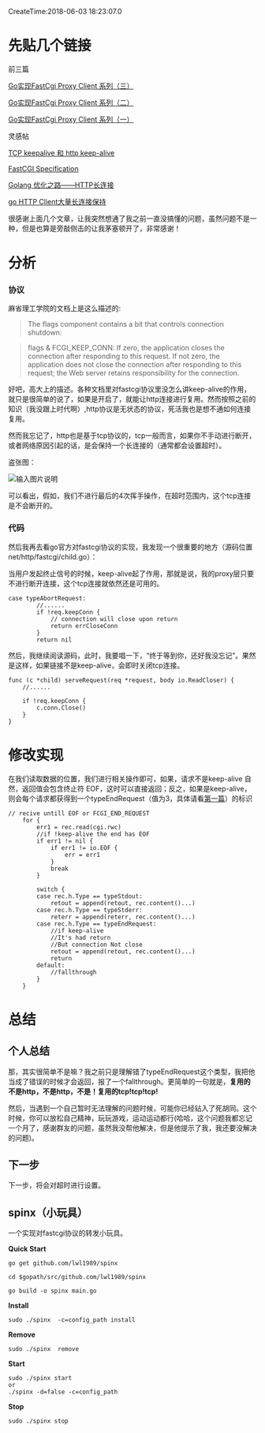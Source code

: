 CreateTime:2018-06-03 18:23:07.0

# 先贴几个链接

前三篇

[Go实现FastCgi Proxy Client 系列（三）](https://my.oschina.net/lwl1989/blog/1813102)

[Go实现FastCgi Proxy Client 系列（二）](https://my.oschina.net/lwl1989/blog/1789583)

[Go实现FastCgi Proxy Client 系列（一）](https://my.oschina.net/lwl1989/blog/1788957)

灵感帖

[TCP keepalive 和 http keep-alive](https://segmentfault.com/a/1190000012894416)

[FastCGI Specification](http://www.mit.edu/~yandros/doc/specs/fcgi-spec.html)

[Golang 优化之路——HTTP长连接](http://blog.cyeam.com/golang/2017/05/31/go-http-keepalive)

[go HTTP Client大量长连接保持](https://blog.csdn.net/kdpujie/article/details/73177179)

很感谢上面几个文章，让我突然想通了我之前一直没搞懂的问题，虽然问题不是一种，但是也算是旁敲侧击的让我茅塞顿开了，非常感谢！

# 分析

### 协议
麻省理工学院的文档上是这么描述的:

> The flags component contains a bit that controls connection shutdown:

> flags & FCGI_KEEP_CONN: If zero, the application closes the connection after responding to this request. If not zero, the application does not close the connection after responding to this request; the Web server retains responsibility for the connection.

好吧，高大上的描述。各种文档里对fastcgi协议里没怎么讲keep-alive的作用，就只是很简单的说了，如果是开启了，就能让http连接进行复用。然而按照之前的知识（我没跟上时代啊）,http协议是无状态的协议，死活我也是想不通如何连接复用。



然而我忘记了，http也是基于tcp协议的，tcp一般而言，如果你不手动进行断开，或者网络原因引起的话，是会保持一个长连接的（通常都会设置超时）。

盗张图：

![输入图片说明](https://static.oschina.net/uploads/img/201806/03180549_rb01.jpg "在这里输入图片标题")

可以看出，假如，我们不进行最后的4次挥手操作，在超时范围内，这个tcp连接是不会断开的。

### 代码

然后我再去看go官方对fastcgi协议的实现，我发现一个很重要的地方（源码位置 net/http/fastcgi/child.go）：

当用户发起终止信号的时候，keep-alive起了作用，那就是说，我的proxy层只要不进行断开连接，这个tcp连接就依然还是可用的。
```
case typeAbortRequest:
		//......
		if !req.keepConn {
			// connection will close upon return
			return errCloseConn
		}
		return nil
```

然后，我继续阅读源码，此时，我要唱一下，“终于等到你，还好我没忘记”。果然是这样，如果链接不是keep-alive，会即时关闭tcp连接。
```
func (c *child) serveRequest(req *request, body io.ReadCloser) {
	//......

	if !req.keepConn {
		c.conn.Close()
	}
}
```

# 修改实现

在我们读取数据的位置，我们进行相关操作即可，如果，请求不是keep-alive 自然，返回值会包含终止符 EOF，这时可以直接返回；反之，如果是keep-alive，则会每个请求都获得到一个typeEndRequest（值为3，具体请看[第一篇](https://my.oschina.net/lwl1989/blog/1788957)）的标识
```
// recive untill EOF or FCGI_END_REQUEST
	for {
		err1 = rec.read(cgi.rwc)
		//if !keep-alive the end has EOF
		if err1 != nil {
			if err1 != io.EOF {
				err = err1
			}
			break
		}

		switch {
		case rec.h.Type == typeStdout:
			retout = append(retout, rec.content()...)
		case rec.h.Type == typeStderr:
			reterr = append(reterr, rec.content()...)
		case rec.h.Type == typeEndRequest:
			//if keep-alive
			//It's had return
			//But connection Not close
			retout = append(retout, rec.content()...)
			return
		default:
			//fallthrough
		}
	}
```

# 总结

## 个人总结

那，其实很简单不是嘛？我之前只是理解错了typeEndRequest这个类型，我把他当成了错误的时候才会返回，报了一个fallthrough。更简单的一句就是，**复用的不是http，不是http，不是！复用的tcp!tcp!tcp!**

然后，当遇到一个自己暂时无法理解的问题时候，可能你已经钻入了死胡同。这个时候，你可以放松自己精神，玩玩游戏，运动运动都行(哈哈，这个问题我都忘记一个月了，感谢群友的问题，虽然我没帮他解决，但是他提示了我，我还要没解决的问题)。

## 下一步

下一步，将会对超时进行设置。


## spinx（小玩具）

一个实现对fastcgi协议的转发小玩具。

**Quick Start**

    go get github.com/lwl1989/spinx
    
    cd $gopath/src/github.com/lwl1989/spinx
    
    go build -o spinx main.go
    
**Install** 

    sudo ./spinx  -c=config_path install
**Remove**    

    sudo ./spinx  remove

**Start**

    sudo ./spinx start
    or
    ./spinx -d=false -c=config_path

**Stop**

    sudo ./spinx stop